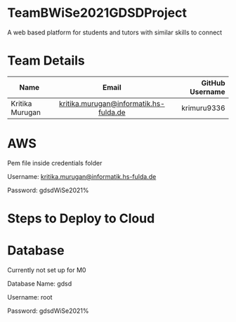 # TeamBWiSe2021GDSDProject
A web based platform for students and tutors with similar skills to connect


# Team Details


| Name            | Email                                  | GitHub Username  |
| --------------- |:--------------------------------------:| ----------------:|
| Kritika Murugan | kritika.murugan@informatik.hs-fulda.de | krimuru9336      |


# AWS

Pem file inside credentials folder

Username: kritika.murugan@informatik.hs-fulda.de

Password: gdsdWiSe2021%


# Steps to Deploy to Cloud


# Database

Currently not set up for M0

Database Name: gdsd

Username: root

Password: gdsdWiSe2021%